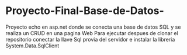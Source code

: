# Proyecto-Final-Base-de-Datos-
Proyecto echo en asp.net donde se conecta una base de datos SQL y se realiza un CRUD en una pagina Web
Para ejecutar despues de clonar el repositorio conectar la llave Sql provia del servidor e instalar la libreria System.Data.SqlClient 
